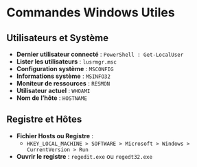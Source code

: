 
# Commandes Windows Utiles

## Utilisateurs et Système
- **Dernier utilisateur connecté** : `PowerShell : Get-LocalUser`
- **Lister les utilisateurs** : `lusrmgr.msc`
- **Configuration système** : `MSCONFIG`
- **Informations système** : `MSINFO32`
- **Moniteur de ressources** : `RESMON`
- **Utilisateur actuel** : `WHOAMI`
- **Nom de l’hôte** : `HOSTNAME`

## Registre et Hôtes
- **Fichier Hosts ou Registre** : 
  - `HKEY_LOCAL_MACHINE > SOFTWARE > Microsoft > Windows > CurrentVersion > Run`
- **Ouvrir le registre** : `regedit.exe` ou `regedt32.exe`
